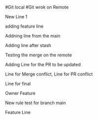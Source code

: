 #Git local
#Git wrok on Remote


New Line 1


adding feature line

Addning line from the main

Adding line after stash

Testing the merge on the remote

Adding Line for the PR to be updated

Line for Merge conflict, Line for PR conflict

Line for final

Owner Feature

New rule test for branch main 

Feature Line

